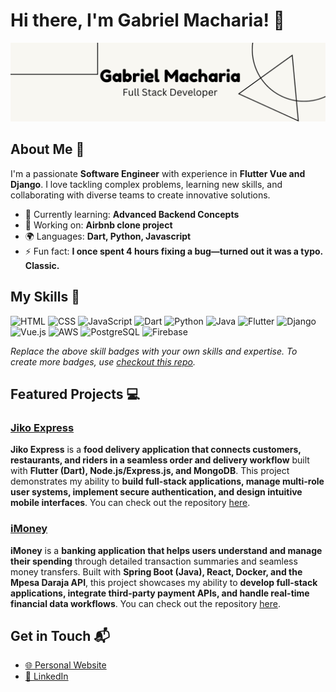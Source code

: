 # Hi there, I'm Gabriel Macharia! 👋

![Banner Image](./banner.png)

## About Me 🚀

I'm a passionate **Software Engineer** with experience in **Flutter Vue and Django**. I love tackling complex problems, learning new skills, and collaborating with diverse teams to create innovative solutions.

- 🌱 Currently learning: **Advanced Backend Concepts**
- 🔭 Working on: **Airbnb clone project**
- 🌍 Languages: **Dart, Python, Javascript**
- ⚡ Fun fact: **I once spent 4 hours fixing a bug—turned out it was a typo. Classic.**

## My Skills 🧠

![HTML](https://img.shields.io/badge/-HTML-E34F26?style=flat-square&logo=html5&logoColor=white)
![CSS](https://img.shields.io/badge/-CSS-1572B6?style=flat-square&logo=css3&logoColor=white)
![JavaScript](https://img.shields.io/badge/-JavaScript-F7DF1E?style=flat-square&logo=javascript&logoColor=black)
![Dart](https://img.shields.io/badge/Dart-0175C2?logo=dart&logoColor=white)
![Python](https://img.shields.io/badge/Python-3776AB?logo=python&logoColor=white)
![Java](https://img.shields.io/badge/Java-007396?logo=openjdk&logoColor=white)
![Flutter](https://img.shields.io/badge/Flutter-02569B?logo=flutter&logoColor=white)
![Django](https://img.shields.io/badge/Django-092E20?logo=django&logoColor=white)
![Vue.js](https://img.shields.io/badge/Vue.js-4FC08D?logo=vue.js&logoColor=white)
![AWS](https://img.shields.io/badge/AWS-232F3E?style=flat-square&logo=amazon-aws&logoColor=white)
![PostgreSQL](https://img.shields.io/badge/PostgreSQL-4169E1?logo=postgresql&logoColor=white)
![Firebase](https://img.shields.io/badge/Firebase-FFCA28?logo=firebase&logoColor=black)

*Replace the above skill badges with your own skills and expertise. To create more badges, use [checkout this repo](https://github.com/alexandresanlim/Badges4-README.md-Profile).*

## Featured Projects 💻

### [Jiko Express](https://github.com/GabrielMcryu/JikoExpress)

**Jiko Express** is a **food delivery application that connects customers, restaurants, and riders in a seamless order and delivery workflow** built with **Flutter (Dart), Node.js/Express.js, and MongoDB**. This project demonstrates my ability to **build full-stack applications, manage multi-role user systems, implement secure authentication, and design intuitive mobile interfaces**. You can check out the repository [here](https://github.com/GabrielMcryu/JikoExpress).

### [iMoney](https://github.com/GabrielMcryu/iMoney)

**iMoney** is a **banking application that helps users understand and manage their spending** through detailed transaction summaries and seamless money transfers. Built with **Spring Boot (Java), React, Docker, and the Mpesa Daraja API**, this project showcases my ability to **develop full-stack applications, integrate third-party payment APIs, and handle real-time financial data workflows**. You can check out the repository [here](https://github.com/GabrielMcryu/iMoney).


## Get in Touch 📬

- [🌐 Personal Website](https://gmacharia.netlify.app/)
- [🔗 LinkedIn](https://www.linkedin.com/in/gabriel-n-macharia/)


